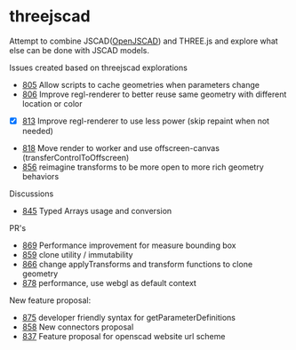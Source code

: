 # threejscad
Attempt to combine JSCAD([OpenJSCAD](https://github.com/jscad/OpenJSCAD.org)) and THREE.js and explore what else can be done with JSCAD models. 

Issues created based on threejscad explorations
 - [805](https://github.com/jscad/OpenJSCAD.org/issues/805) Allow scripts to cache geometries when parameters change
 - [806](https://github.com/jscad/OpenJSCAD.org/issues/806) Improve regl-renderer to better reuse same geometry with different location or color
 - [x] [813](https://github.com/jscad/OpenJSCAD.org/issues/813) Improve regl-renderer to use less power (skip repaint when not needed)
 - [818](https://github.com/jscad/OpenJSCAD.org/issues/818) Move render to worker and use offscreen-canvas (transferControlToOffscreen)
 - [856](https://github.com/jscad/OpenJSCAD.org/issues/856) reimagine transforms to be more open to more rich geometry behaviors

Discussions
 - [845](https://github.com/jscad/OpenJSCAD.org/discussions/845) Typed Arrays usage and conversion

PR's
 - [869](https://github.com/jscad/OpenJSCAD.org/pull/869) Performance improvement for measure bounding box
 - [859](https://github.com/jscad/OpenJSCAD.org/pull/859) clone utility / immutability
 - [866](https://github.com/jscad/OpenJSCAD.org/pull/866) change applyTransforms and transform functions to clone geometry
 - [878](https://github.com/jscad/OpenJSCAD.org/pull/878) performance, use webgl as default context

New feature proposal:
 - [875](https://github.com/jscad/OpenJSCAD.org/discussions/875) developer friendly syntax for getParameterDefinitions
 - [858](https://github.com/jscad/OpenJSCAD.org/discussions/858) New connectors proposal 
 - [837](https://github.com/jscad/OpenJSCAD.org/discussions/837) Feature proposal for openscad website url scheme
